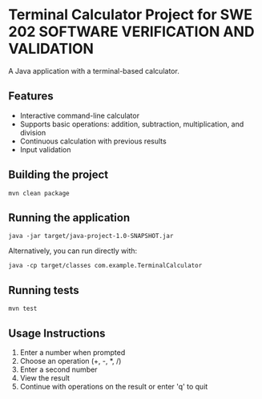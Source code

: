 # Terminal Calculator Project for SWE 202 SOFTWARE VERIFICATION AND VALIDATION

A Java application with a terminal-based calculator.

## Features

- Interactive command-line calculator
- Supports basic operations: addition, subtraction, multiplication, and division
- Continuous calculation with previous results
- Input validation

## Building the project

```
mvn clean package
```

## Running the application

```
java -jar target/java-project-1.0-SNAPSHOT.jar
```

Alternatively, you can run directly with:

```
java -cp target/classes com.example.TerminalCalculator
```

## Running tests

```
mvn test
```

## Usage Instructions

1. Enter a number when prompted
2. Choose an operation (+, -, *, /)
3. Enter a second number
4. View the result
5. Continue with operations on the result or enter 'q' to quit 
